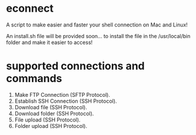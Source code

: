 # econnect
A script to make easier and faster your shell connection on Mac and Linux!

An install.sh file will be provided soon... to install the file in the /usr/local/bin folder and make it easier to access!

# supported connections and commands

1) Make FTP Connection (SFTP Protocol).
2) Establish SSH Connection (SSH Protocol).
3) Download file (SSH Protocol).
4) Download folder (SSH Protocol).
5) File upload (SSH Protocol).
6) Folder upload (SSH Protocol).
